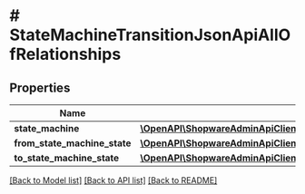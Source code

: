# # StateMachineTransitionJsonApiAllOfRelationships

## Properties

Name | Type | Description | Notes
------------ | ------------- | ------------- | -------------
**state_machine** | [**\OpenAPI\ShopwareAdminApiClient\Model\StateMachineTransitionJsonApiAllOfRelationshipsStateMachine**](StateMachineTransitionJsonApiAllOfRelationshipsStateMachine.md) |  | [optional]
**from_state_machine_state** | [**\OpenAPI\ShopwareAdminApiClient\Model\StateMachineTransitionJsonApiAllOfRelationshipsFromStateMachineState**](StateMachineTransitionJsonApiAllOfRelationshipsFromStateMachineState.md) |  | [optional]
**to_state_machine_state** | [**\OpenAPI\ShopwareAdminApiClient\Model\StateMachineTransitionJsonApiAllOfRelationshipsToStateMachineState**](StateMachineTransitionJsonApiAllOfRelationshipsToStateMachineState.md) |  | [optional]

[[Back to Model list]](../../README.md#models) [[Back to API list]](../../README.md#endpoints) [[Back to README]](../../README.md)
